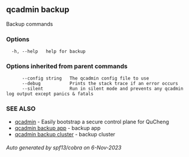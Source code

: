 ## qcadmin backup

Backup commands

### Options

```
  -h, --help   help for backup
```

### Options inherited from parent commands

```
      --config string   The qcadmin config file to use
      --debug           Prints the stack trace if an error occurs
      --silent          Run in silent mode and prevents any qcadmin log output except panics & fatals
```

### SEE ALSO

* [qcadmin](qcadmin.md)	 - Easily bootstrap a secure control plane for QuCheng
* [qcadmin backup app](qcadmin_backup_app.md)	 - backup app
* [qcadmin backup cluster](qcadmin_backup_cluster.md)	 - backup cluster

###### Auto generated by spf13/cobra on 6-Nov-2023
